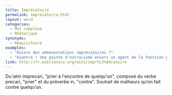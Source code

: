 ```yaml
---
title: Imprécatoire
permalink: imprecatoire.html
layout: word
categories:
  - Mot complexe
  - Rhétorique
synonyms:
  - Réquisitoire
examples:
  - "Encore des admonestations imprécatoires ?"
  - "diantre ! Une pointe d'ostracisme envers un agent de la fonction publique hors de l'exercice de ses fonctions ? Cela risque de ne pas vous coûter grand-chose, si ce n'est quelque anathème imprécatoire ab imo pectore !"
link: http://fr.wiktionary.org/wiki/impr%C3%A9catoire
---
```


Du latin imprecari, &quot;prier à l'encontre de quelqu'un&quot;, composé du verbe precari, &quot;prier&quot; et du préverbe in, &quot;contre&quot;. Souhait de malheurs qu’on fait contre quelqu’un. 

